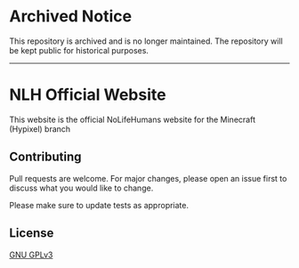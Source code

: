 # Archived Notice

This repository is archived and is no longer maintained. The repository will be kept public for historical purposes.

---

# NLH Official Website

This website is the official NoLifeHumans website for the Minecraft (Hypixel) branch

## Contributing

Pull requests are welcome. For major changes, please open an issue first to discuss what you would like to change.

Please make sure to update tests as appropriate.

## License

[GNU GPLv3 ](https://choosealicense.com/licenses/gpl-3.0/)
